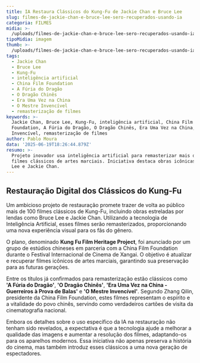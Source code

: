 ```yaml
---
title: IA Restaura Clássicos do Kung-Fu de Jackie Chan e Bruce Lee
slug: filmes-de-jackie-chan-e-bruce-lee-sero-recuperados-usando-ia
categoria: FILMES
midia: >-
  /uploads/filmes-de-jackie-chan-e-bruce-lee-sero-recuperados-usando-ia-thumb.png
tipoMidia: imagem
thumb: >-
  /uploads/filmes-de-jackie-chan-e-bruce-lee-sero-recuperados-usando-ia-thumb.png
tags:
  - Jackie Chan
  - Bruce Lee
  - Kung-Fu
  - inteligência artificial
  - China Film Foundation
  - A Fúria do Dragão
  - O Dragão Chinês
  - Era Uma Vez na China
  - O Mestre Invencível
  - remasterização de filmes
keywords: >-
  Jackie Chan, Bruce Lee, Kung-Fu, inteligência artificial, China Film
  Foundation, A Fúria do Dragão, O Dragão Chinês, Era Uma Vez na China, O Mestre
  Invencível, remasterização de filmes
author: Pablo Moura
data: '2025-06-19T18:26:44.879Z'
resumo: >-
  Projeto inovador usa inteligência artificial para remasterizar mais de 100
  filmes clássicos de artes marciais. Iniciativa destaca obras icônicas de Bruce
  Lee e Jackie Chan.
---
```


## Restauração Digital dos Clássicos do Kung-Fu

Um ambicioso projeto de restauração promete trazer de volta ao público mais de 100 filmes clássicos de Kung-Fu, incluindo obras estreladas por lendas como Bruce Lee e Jackie Chan. Utilizando a tecnologia de Inteligência Artificial, esses filmes serão remasterizados, proporcionando uma nova experiência visual para os fãs do gênero.

O plano, denominado **Kung Fu Film Heritage Project**, foi anunciado por um grupo de estúdios chineses em parceria com a China Film Foundation durante o Festival Internacional de Cinema de Xangai. O objetivo é atualizar e recuperar filmes icônicos de artes marciais, garantindo sua preservação para as futuras gerações.

Entre os títulos já confirmados para remasterização estão clássicos como **'A Fúria do Dragão'**, **'O Dragão Chinês'**, **'Era Uma Vez na China - Guerreiros à Prova de Balas'** e **'O Mestre Invencível'**. Segundo Zhang Qilin, presidente da China Film Foundation, estes filmes representam o espírito e a vitalidade do povo chinês, servindo como verdadeiros cartões de visita da cinematografia nacional.

Embora os detalhes sobre o uso específico da IA na restauração não tenham sido revelados, a expectativa é que a tecnologia ajude a melhorar a qualidade das imagens e aumentar a resolução dos filmes, adaptando-os para os aparelhos modernos. Essa iniciativa não apenas preserva a história do cinema, mas também introduz esses clássicos a uma nova geração de espectadores.
